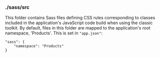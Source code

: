 ### ./sass/src

This folder contains Sass files defining CSS rules corresponding to classes
included in the application's JavaScript code build when using the classic toolkit.
By default, files in this folder are mapped to the application's root namespace, 'Products'.
This is set in `"app.json"`:

    "sass": {
        "namespace": "Products"
    }